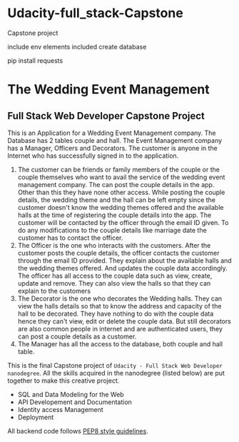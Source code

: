 # Udacity-full_stack-Capstone
Capstone project


include env elements
included create database


pip install requests

# The Wedding Event Management
## Full Stack Web Developer Capstone Project

This is an Application for a Wedding Event Management company. The Database has 2 tables couple and hall. 
The Event Management company has a Manager, Officers and Decorators. The customer is anyone in the Internet who has successfully signed in to the application.

1. The customer can be friends or family members of the couple or the couple themselves who want to avail the service of the wedding event management company. The can post the couple details in the app. Other than this they have none other access. While posting the couple details, the wedding theme and the hall can be left empty since the customer doesn't know the wedding themes offered and the available halls at the time of registering the couple details into the app. The customer will be contacted by the officer through the email ID given. To do any modifications to the couple details like marriage date the customer has to contact the officer.
2. The Officer is the one who interacts with the customers. After the customer posts the couple details, the officer contacts the customer through the email ID provided. They explain about the available halls and the wedding themes offered. And updates the couple data accordingly. The officer has all access to the couple data such as view, create, update and remove. They can also view the halls so that they can explain to the customers
3. The Decorator is the one who decorates the Wedding halls. They can view the halls details so that to know the address and capacity of the hall to be decorated. They have nothing to do with the couple data hence they can't view, edit or delete the couple data. But still decorators are also common people in internet and are authenticated users, they can post a couple details as a customer.
4. The Manager has all the access to the database, both couple and hall table.

This is the final Capstone project of `Udacity - Full Stack Web Developer nanodegree`. All the skills acquired in the nanodegree (listed below) are put together to make this creative project.

- SQL and Data Modeling for the Web
- API Developement and Documentation
- Identity access Management
- Deployment

All backend code follows [PEP8 style guidelines](https://www.python.org/dev/peps/pep-0008/). 